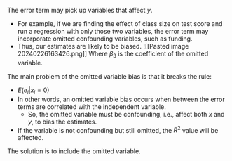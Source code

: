 The error term may pick up variables that affect $y$.
- For example, if we are finding the effect of class size on test score and run a regression with only those two variables, the error term may incorporate omitted confounding variables, such as funding.
- Thus, our estimates are likely to be biased.
![[Pasted image 20240226163426.png]]
Where $\beta_{3}$ is the coefficient of the omitted variable.

The main problem of the omitted variable bias is that it breaks the rule:
- $E(e_{i}|x_{i}=0)$
- In other words, an omitted variable bias occurs when between the error terms are correlated with the independent variable.
	- So, the omitted variable must be confounding, i.e., affect both $x$ and $y$, to bias the estimates.
- If the variable is not confounding but still omitted, the $R^2$ value will be affected.

The solution is to include the omitted variable.
